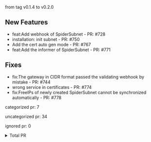 from tag v0.1.4 to v0.2.0

## New Features

- feat:Add webhook of SpiderSubnet - PR: #728
- installation: init subnet - PR: #750
- Add the cert auto gen mode - PR: #767
- feat:Add the informer of SpiderSubnet - PR: #771

## Fixes

- fix:The gateway in CIDR format passed the validating webhook by mistake - PR: #744
- wrong service in certificates - PR: #774
- fix:FreeIPs of newly created SpiderSubnet cannot be synchronized automatically - PR: #778



categorized pr: 7

uncategorized pr: 34

ignored pr: 0

<details>
<summary>Total PR</summary>

https://github.com/spidernet-io/spiderpool/compare/v0.1.4...v0.2.0
</details>